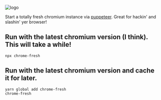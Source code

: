 ![logo](https://i.imgur.com/necEoyb.png)

Start a totally fresh chromium instance via [puppeteer](https://pptr.dev/).
Great for hackin' and slashin' yer browser!

## Run with the latest chromium version (I think). This will take a while!
```
npx chrome-fresh
```

## Run with the latest chromium version and cache it for later.
```
yarn global add chrome-fresh
chrome-fresh
```
